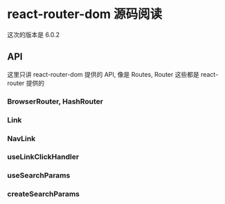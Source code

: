 # react-router-dom 源码阅读

这次的版本是 6.0.2

## API

这里只讲 react-router-dom 提供的 API, 像是 Routes, Router 这些都是 react-router 提供的


### BrowserRouter, HashRouter


### Link


### NavLink

### useLinkClickHandler


### useSearchParams


### createSearchParams
